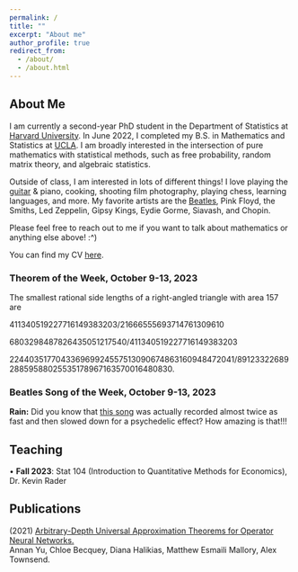 ```yaml
---
permalink: /
title: ""
excerpt: "About me"
author_profile: true
redirect_from: 
  - /about/
  - /about.html
---
```

## About Me

I am currently a second-year PhD student in the Department of Statistics at [Harvard University](https://statistics.fas.harvard.edu/). In June 2022, I completed my B.S. in Mathematics and Statistics at [UCLA](https://ww3.math.ucla.edu/). I am broadly interested in the intersection of pure mathematics with statistical methods, such as free probability, random matrix theory, and algebraic statistics.

Outside of class, I am interested in lots of different things! I love playing the [guitar](https://mattesmaili.github.io/files/guitar.png) & piano, cooking, shooting film photography, playing chess, learning languages, and more. My favorite artists are the [Beatles](https://open.spotify.com/playlist/07ZKf7841juhmGlI6LMfBd?si=4511ac89f1d14618), Pink Floyd, the Smiths, Led Zeppelin, Gipsy Kings, Eydie Gorme, Siavash, and Chopin.

Please feel free to reach out to me if you want to talk about mathematics or anything else above! :^)

You can find my CV [here](https://mattesmaili.github.io/files/Matthew_Resume.pdf).

### Theorem of the Week, October 9-13, 2023

The smallest rational side lengths of a right-angled triangle with area $157$ are

$411340519227716149383203/21666555693714761309610$

$6803298487826435051217540/411340519227716149383203$

$224403517704336969924557513090674863160948472041/8912332268928859588025535178967163570016480830$.

### Beatles Song of the Week, October 9-13, 2023

**Rain:** Did you know that [this song](https://open.spotify.com/track/3ZZ7z7hgG9PHaCW4CYyZiI?si=ed30deddb38448dd) was actually recorded almost twice as fast and then slowed down for a psychedelic effect? How amazing is that!!!

## Teaching

• **Fall 2023**: Stat 104 (Introduction to Quantitative Methods for Economics), Dr. Kevin Rader

## Publications

(2021) [Arbitrary-Depth Universal Approximation Theorems for Operator Neural Networks.](https://arxiv.org/abs/2109.11354)  
Annan Yu, Chloe Becquey, Diana Halikias, Matthew Esmaili Mallory, Alex Townsend.

